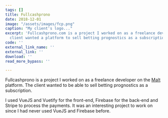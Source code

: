```yaml
---
tags: []
title: Fullcashprono
date: 2018-12-01
image: "/assets/images/fcp.png"
caption: "My client's logo..."
excerpt: 'Fullcashprono.com is a project I worked on as a freelance developer. The
  client wanted a platform to sell betting prognostics as a subscription. '
code: ''
external_link_name: ''
external_link: ''
download: ''
read_more_bypass: ''

---
```

Fullcashprono is a project I worked on as a freelance developer on the [Malt](https://www.malt.fr/profile/armandduparclocmaria) platform. The client wanted to be able to sell betting prognostics as a subscription.  

I used VueJS and Vuetify for the front-end, Firebase for the back-end and Stripe to process the payments. It was an interesting project to work on since I had never used VueJS and Firebase before.